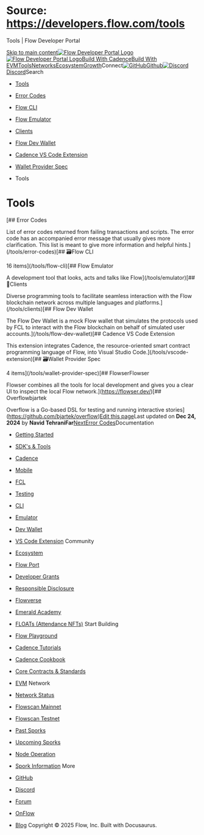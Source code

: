 # Source: https://developers.flow.com/tools




Tools | Flow Developer Portal





[Skip to main content](#__docusaurus_skipToContent_fallback)[![Flow Developer Portal Logo](/img/flow-docs-logo-dark.png)![Flow Developer Portal Logo](/img/flow-docs-logo-light.png)](/)[Build With Cadence](/build/flow)[Build With EVM](/evm/about)[Tools](/tools/flow-cli)[Networks](/networks/flow-networks)[Ecosystem](/ecosystem)[Growth](/growth)Connect[![GitHub]()Github](https://github.com/onflow)[![Discord]()Discord](https://discord.gg/flow)Search

* [Tools](/tools)
* [Error Codes](/tools/error-codes)
* [Flow CLI](/tools/flow-cli)
* [Flow Emulator](/tools/emulator)
* [Clients](/tools/clients)
* [Flow Dev Wallet](/tools/flow-dev-wallet)
* [Cadence VS Code Extension](/tools/vscode-extension)
* [Wallet Provider Spec](/tools/wallet-provider-spec)


* Tools
# Tools

[## Error Codes

List of error codes returned from failing transactions and scripts. The error code has an accompanied error message that usually gives more clarification. This list is meant to give more information and helpful hints.](/tools/error-codes)[## 🗃️Flow CLI

16 items](/tools/flow-cli)[## Flow Emulator

A development tool that looks, acts and talks like Flow](/tools/emulator)[## 💼Clients

Diverse programming tools to facilitate seamless interaction with the Flow blockchain network across multiple languages and platforms.](/tools/clients)[## Flow Dev Wallet

The Flow Dev Wallet is a mock Flow wallet that simulates the protocols used by FCL to interact with the Flow blockchain on behalf of simulated user accounts.](/tools/flow-dev-wallet)[## Cadence VS Code Extension

This extension integrates Cadence, the resource-oriented smart contract programming language of Flow, into Visual Studio Code.](/tools/vscode-extension)[## 🗃️Wallet Provider Spec

4 items](/tools/wallet-provider-spec)[## FlowserFlowser

Flowser combines all the tools for local development and gives you a clear UI to inspect the local Flow network.](https://flowser.dev/)[## Overflowbjartek

Overflow is a Go-based DSL for testing and running interactive stories](https://github.com/bjartek/overflow)[Edit this page](https://github.com/onflow/docs/tree/main/docs/tools/index.mdx)Last updated on **Dec 24, 2024** by **Navid TehraniFar**[NextError Codes](/tools/error-codes)Documentation

* [Getting Started](/build/getting-started/contract-interaction)
* [SDK's & Tools](/tools)
* [Cadence](https://cadence-lang.org/docs/)
* [Mobile](/build/guides/mobile/overview)
* [FCL](/tools/clients/fcl-js)
* [Testing](/build/smart-contracts/testing)
* [CLI](/tools/flow-cli)
* [Emulator](/tools/emulator)
* [Dev Wallet](https://github.com/onflow/fcl-dev-wallet)
* [VS Code Extension](/tools/vscode-extension)
Community

* [Ecosystem](/ecosystem)
* [Flow Port](https://port.onflow.org/)
* [Developer Grants](https://github.com/onflow/developer-grants)
* [Responsible Disclosure](https://flow.com/flow-responsible-disclosure)
* [Flowverse](https://www.flowverse.co/)
* [Emerald Academy](https://academy.ecdao.org/)
* [FLOATs (Attendance NFTs)](https://floats.city/)
Start Building

* [Flow Playground](https://play.flow.com/)
* [Cadence Tutorials](https://cadence-lang.org/docs/tutorial/first-steps)
* [Cadence Cookbook](https://open-cadence.onflow.org)
* [Core Contracts & Standards](/build/core-contracts)
* [EVM](/evm/about)
Network

* [Network Status](https://status.onflow.org/)
* [Flowscan Mainnet](https://flowdscan.io/)
* [Flowscan Testnet](https://testnet.flowscan.io/)
* [Past Sporks](/networks/node-ops/node-operation/past-sporks)
* [Upcoming Sporks](/networks/node-ops/node-operation/upcoming-sporks)
* [Node Operation](/networks/node-ops)
* [Spork Information](/networks/node-ops/node-operation/spork)
More

* [GitHub](https://github.com/onflow)
* [Discord](https://discord.gg/flow)
* [Forum](https://forum.onflow.org/)
* [OnFlow](https://onflow.org/)
* [Blog](https://flow.com/blog)
Copyright © 2025 Flow, Inc. Built with Docusaurus.

